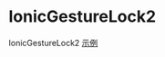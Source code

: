 # IonicGestureLock2
IonicGestureLock2
[示例](http://shenmingxuanyi.github.io/IonicGestureLock2/www/index.html)
